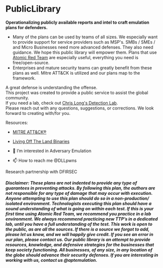 # PublicLibrary
<b>Operationalizing publicly available reports and intel to craft emulation plans for defenders. </b>
- Many of the plans can be used by teams of all sizes. We especially want to provide support for service providers such as MSP's. SMBs / SMEs / and Micro Businesses need more advanced defenses. They also need guidance. We hope this public library will empower them. Plans that use [Atomic Red Team](https://github.com/redcanaryco/atomic-red-team "Atomic Red   Team Github") are especially useful, everything you need is free/open-source. 
- Enterprises and mature security teams can greatly benefit from these plans as well.
Mitre ATT&CK is utilized and our plans map to the framework.

A great defense is understanding the offense. <br>
This project was created to provide a public service to assist the global community. 
<br>If you need a lab, check out [Chris Long's Detection Lab](https://github.com/clong/DetectionLab "Detection Lab"). </br>
Please reach out with any questions, suggestions, or corrections.
We look forward to creating with/for you. 

Resources: 
- [MITRE ATT&CK®](https://attack.mitre.org/)
- [Living Off The Land Binaries](https://lolbas-project.github.io/)

- 👀 I’m interested in Adversary Emulation
- 📫 How to reach me @DLLpwns

Research partnership with DFIRSEC

<h5> Disclaimer: These plans are not indented to provide any type of guarantees in preventing attacks. By following this plan, the authors are not responsible for any type of damage that may occur with execution. Anyone attempting to use this plan should do so in a non-production/ isolated environment. Technologists executing this plan should have a sound understanding of what is going on within each test. If this is your first time using Atomic Red Team, we recommend you practice in a lab environment. We always recommend practicing new TTP’s in a dedicated lab, until you have a full understanding of the test.  This work is open to the public, as are all the sources. If there is a source we forgot to add, please let us know, and we will happily give credit. If you see an error in our plan, please contact us. Our public library is an attempt to provide resources, knowledge, and defensive strategies for the businesses that keep society functioning. All businesses, of any size, in any location of the globe should advance their security defenses. If you are interesting in working with us, contact us @aptemulation. </h5>
